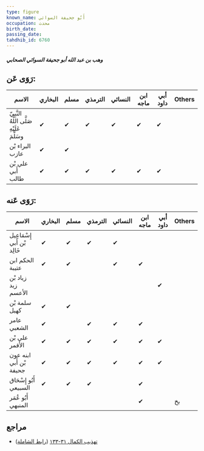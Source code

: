 ```yaml
---
type: figure
known_name: أَبُو جحيفة السوائي
occupation: محدث
birth_date:
passing_date:
tahdhib_id: 6760
---
```

##### وهب بن عبد الله أبو جحيفة السوائي الصحابي

## رَوَى عَن:
| الاسم                                      | البخاري | مسلم | الترمذي | النسائي | ابن ماجه | أبي داود | Others |
| ------------------------------------------ | ------- | ---- | ------- | ------- | -------- | -------- | ------ |
| النَّبِيّ صَلَّى اللَّهُ عَلَيْهِ وسَلَّمَ | ✔       | ✔    | ✔       | ✔       | ✔        | ✔        |        |
| البراء بْن عازب                            | ✔       | ✔    |         |         |          |          |        |
| علي بْن أَبي طالب                          | ✔       | ✔    | ✔       | ✔       | ✔        | ✔        |        |
## رَوَى عَنه:
| الاسم                       | البخاري | مسلم | الترمذي | النسائي | ابن ماجه | أبي داود | Others |
| --------------------------- | ------- | ---- | ------- | ------- | -------- | -------- | ------ |
| إِسْمَاعِيل بْن أَبي خَالِد | ✔       | ✔    | ✔       | ✔       |          |          |        |
| الحكم ابن عتيبة             | ✔       | ✔    |         | ✔       | ✔        |          |        |
| زياد بْن زيد الأعسم         |         |      |         |         |          | ✔        |        |
| سلمة بْن كهيل               | ✔       | ✔    |         |         |          |          |        |
| عامر الشعبي                 | ✔       |      | ✔       | ✔       | ✔        |          |        |
| علي بْن الأقمر              | ✔       | ✔    | ✔       | ✔       | ✔        | ✔        |        |
| ابنه عون بْن أَبي جحيفة     | ✔       | ✔    | ✔       | ✔       | ✔        | ✔        |        |
| أَبُو إِسْحَاق السبيعي      | ✔       | ✔    | ✔       |         | ✔        |          |        |
| أَبُو عُمَر المنبهي         |         |      |         |         | ✔        |          | بخ     |
## مراجع
- [تهذيب الكمال ٣١-١٣٣](obsidian://open?vault=Tahdhib-al-Kamal&file=Figures/٦٧٦٠-وهب%20بن%20عبد%20الله%20أبو%20جحيفة%20السوائي%20الصحابي) ([رابط الشاملة](https://shamela.ws/book/3722/16681))